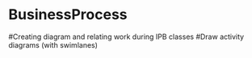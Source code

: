 # BusinessProcess
#Creating diagram and relating work during IPB classes
#Draw activity diagrams (with swimlanes)
